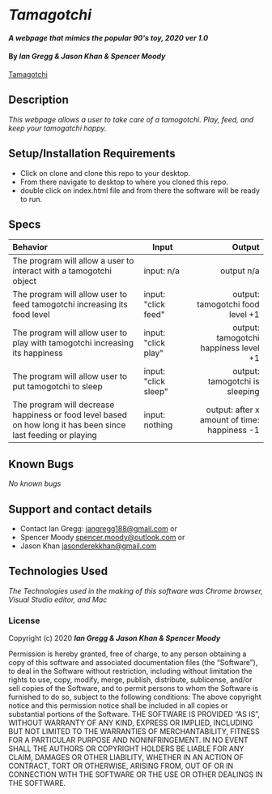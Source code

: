 # _Tamagotchi_

#### _A webpage that mimics the popular 90's toy, 2020 ver 1.0_

#### By _Ian Gregg & Jason Khan & Spencer Moody_
[Tamagotchi](https://github.com/oldgregg89/Tamagotchi)

## Description

_This webpage allows a user to take care of a tamogotchi. Play, feed, and keep your tamogatchi happy._

## Setup/Installation Requirements

* Click on clone and clone this repo to your desktop.
* From there navigate to desktop to where you cloned this repo.
* double click on index.html file and from there the software will be ready to run.

## Specs

| Behavior    | Input | Output |
| :---------- | ----- | -----: |
| The program will allow a user to interact with a tamogotchi object | input: n/a | output n/a |
| The program will allow user to feed tamogotchi increasing its food level | input: "click feed" | output: tamogotchi food level +1 |
| The program will allow user to play with tamogotchi increasing its happiness | input: "click play" | output: tamogotchi happiness level +1 |
| The program will allow user to put tamogotchi to sleep | input: "click sleep" | output: tamogotchi is sleeping |
| The program will decrease happiness or food level based on how long it has been since last feeding or playing | input: nothing | output: after x amount of time: happiness -1 |

## Known Bugs

_No known bugs_

## Support and contact details

* Contact Ian Gregg: <iangregg188@gmail.com>
or 
* Spencer Moody <spencer.moody@outlook.com>
or
* Jason Khan <jasonderekkhan@gmail.com>


## Technologies Used

_The Technologies used in the making of this software was Chrome browser, Visual Studio editor, and Mac_

### License

Copyright (c) 2020 **_Ian Gregg & Jason Khan & Spencer Moody_**

Permission is hereby granted, free of charge, to any person obtaining a copy of this software and associated documentation files (the “Software”), to deal in the Software without restriction, including without limitation the rights to use, copy, modify, merge, publish, distribute, sublicense, and/or sell copies of the Software, and to permit persons to whom the Software is furnished to do so, subject to the following conditions:
The above copyright notice and this permission notice shall be included in all copies or substantial portions of the Software.
THE SOFTWARE IS PROVIDED “AS IS”, WITHOUT WARRANTY OF ANY KIND, EXPRESS OR IMPLIED, INCLUDING BUT NOT LIMITED TO THE WARRANTIES OF MERCHANTABILITY, FITNESS FOR A PARTICULAR PURPOSE AND NONINFRINGEMENT. IN NO EVENT SHALL THE AUTHORS OR COPYRIGHT HOLDERS BE LIABLE FOR ANY CLAIM, DAMAGES OR OTHER LIABILITY, WHETHER IN AN ACTION OF CONTRACT, TORT OR OTHERWISE, ARISING FROM, OUT OF OR IN CONNECTION WITH THE SOFTWARE OR THE USE OR OTHER DEALINGS IN THE SOFTWARE.
